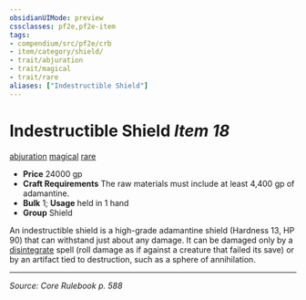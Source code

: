 ```yaml
---
obsidianUIMode: preview
cssclasses: pf2e,pf2e-item
tags:
- compendium/src/pf2e/crb
- item/category/shield/
- trait/abjuration
- trait/magical
- trait/rare
aliases: ["Indestructible Shield"]
---
```

# Indestructible Shield *Item 18*  
[abjuration](rules/traits/abjuration.md "Abjuration School Trait")  [magical](rules/traits/magical.md "Magical Item Trait")  [rare](rules/traits/rare.md "Rare Rarity Trait")  

- **Price** 24000 gp
- **Craft Requirements** The raw materials must include at least 4,400 gp of adamantine.
- **Bulk** 1; **Usage** held in 1 hand
- **Group** Shield 

An indestructible shield is a high-grade adamantine shield (Hardness 13, HP 90) that can withstand just about any damage. It can be damaged only by a [disintegrate](compendium/spells/disintegrate.md) spell (roll damage as if against a creature that failed its save) or by an artifact tied to destruction, such as a sphere of annihilation.


---
*Source: Core Rulebook p. 588*